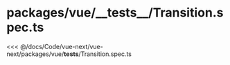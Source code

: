 # packages/vue/\_\_tests\_\_/Transition.spec.ts

<<< @/docs/Code/vue-next/vue-next/packages/vue/__tests__/Transition.spec.ts
